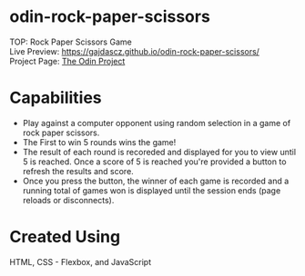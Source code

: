 # odin-rock-paper-scissors
TOP: Rock Paper Scissors Game <br/>
Live Preview: https://gajdascz.github.io/odin-rock-paper-scissors/ <br>
Project Page: [The Odin Project](https://www.theodinproject.com/lessons/foundations-rock-paper-scissors)

# Capabilities
* Play against a computer opponent using random selection in a game of rock paper scissors.
* The First to win 5 rounds wins the game! 
* The result of each round is recoreded and displayed for you to view until 5 is reached.
Once a score of 5 is reached you're provided a button to refresh the results and score.
* Once you press the button, the winner of each game is recorded and a running total of games won is displayed until the session ends (page reloads or disconnects).

# Created Using 
HTML, CSS - Flexbox, and JavaScript
